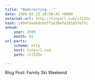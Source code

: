 ```yaml
---
title: "Redirecting..."
date: 2009-02-23 20:50:45 +0000
external-url: http://tinyurl.com/c7235v
hash: c494f6eebdc6dff1e30efa391837ef7c
annum:
    year: 2009
    month: 02
url-parts:
    scheme: http
    host: tinyurl.com
    path: /c7235v

---
```


Blog Post: Family Ski Weekend 
